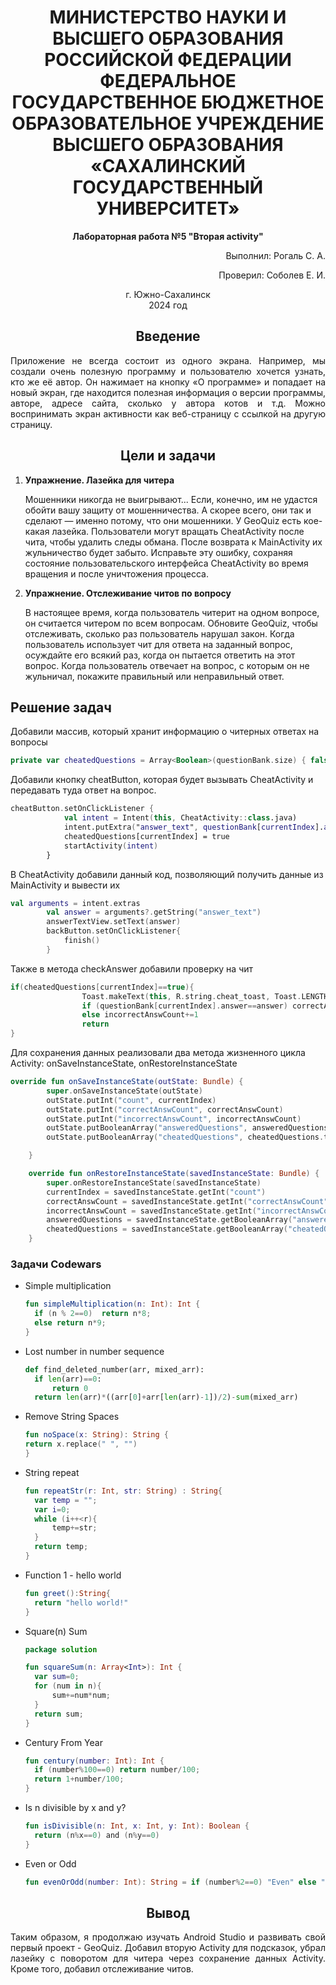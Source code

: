 <h1 align="center" paddin> МИНИСТЕРСТВО НАУКИ И ВЫСШЕГО ОБРАЗОВАНИЯ РОССИЙСКОЙ ФЕДЕРАЦИИ ФЕДЕРАЛЬНОЕ ГОСУДАРСТВЕННОЕ БЮДЖЕТНОЕ ОБРАЗОВАТЕЛЬНОЕ УЧРЕЖДЕНИЕ ВЫСШЕГО ОБРАЗОВАНИЯ «САХАЛИНСКИЙ ГОСУДАРСТВЕННЫЙ УНИВЕРСИТЕТ»</h1>

<p align="center"><strong>Лабораторная работа №5 "Вторая activity" </strong></p>

<p align="right">Выполнил: Рогаль С. А.</p>
<p align="right">Проверил: Соболев Е. И.</p>

<p align="center">г. Южно-Сахалинск <br> 2024 год</p>

<h2 align="center">Введение</h2>
<p align="justify">Приложение не всегда состоит из одного экрана. Например, мы создали очень полезную программу и пользователю хочется узнать, кто же её автор. Он нажимает на кнопку «О программе» и попадает на новый экран, где находится полезная информация о версии программы, авторе, адресе сайта, сколько у автора котов и т.д. Можно воспринимать экран активности как веб-страницу с ссылкой на другую страницу.
<h2 align="center">Цели и задачи</h2>
<ol>
  <li><strong>Упражнение. Лазейка для читера </strong><br>
<p>Мошенники никогда не выигрывают... Если, конечно, им не удастся обойти вашу защиту от мошенничества. А скорее всего, они так и сделают — именно потому, что они мошенники. У GeoQuiz есть кое-какая лазейка. Пользователи могут вращать CheatActivity после чита, чтобы удалить следы обмана. После возврата к MainActivity их жульничество будет забыто. Исправьте эту ошибку, сохраняя состояние пользовательского интерфейса CheatActivity во время вращения и после уничтожения процесса. </p>
</li>
  <li><strong> Упражнение. Отслеживание читов по вопросу </strong><br>
<p>В настоящее время, когда пользователь читерит на одном вопросе, он считается читером по всем вопросам. Обновите GeoQuiz, чтобы отслеживать, сколько раз пользователь нарушал закон. Когда пользователь использует чит для ответа на заданный вопрос, осуждайте его всякий раз, когда он пытается ответить на этот вопрос. Когда пользователь отвечает на вопрос, с которым он не жульничал, покажите правильный или неправильный ответ. </p>
</ol>

<h2>Решение задач</h2>
<p>Добавили массив, который хранит информацию о читерных ответах на вопросы</p>

```kotlin
private var cheatedQuestions = Array<Boolean>(questionBank.size) { false }
```

<p>Добавили кнопку cheatButton, которая будет вызывать CheatActivity и передавать туда ответ на вопрос.</p>

```kotlin
cheatButton.setOnClickListener {
            val intent = Intent(this, CheatActivity::class.java)
            intent.putExtra("answer_text", questionBank[currentIndex].answer.toString())
            cheatedQuestions[currentIndex] = true
            startActivity(intent)
        }
```

<p>В CheatActivity добавили данный код, позволяющий получить данные из MainActivity и вывести их</p>

```kotlin
val arguments = intent.extras
        val answer = arguments?.getString("answer_text")
        answerTextView.setText(answer)
        backButton.setOnClickListener{
            finish()
        }
```

<p>Также в метода checkAnswer добавили проверку на чит</p>

```kotlin
if(cheatedQuestions[currentIndex]==true){
                Toast.makeText(this, R.string.cheat_toast, Toast.LENGTH_SHORT).show()
                if (questionBank[currentIndex].answer==answer) correctAnswCount+=1
                else incorrectAnswCount+=1
                return
}
```

<p>Для сохранения данных реализовали два метода жизненного цикла Activity: onSaveInstanceState, onRestoreInstanceState</p>

```kotlin
override fun onSaveInstanceState(outState: Bundle) {
        super.onSaveInstanceState(outState)
        outState.putInt("count", currentIndex)
        outState.putInt("correctAnswCount", correctAnswCount)
        outState.putInt("incorrectAnswCount", incorrectAnswCount)
        outState.putBooleanArray("answeredQuestions", answeredQuestions.toBooleanArray())
        outState.putBooleanArray("cheatedQuestions", cheatedQuestions.toBooleanArray())

    }

    override fun onRestoreInstanceState(savedInstanceState: Bundle) {
        super.onRestoreInstanceState(savedInstanceState)
        currentIndex = savedInstanceState.getInt("count")
        correctAnswCount = savedInstanceState.getInt("correctAnswCount")
        incorrectAnswCount = savedInstanceState.getInt("incorrectAnswCount")
        answeredQuestions = savedInstanceState.getBooleanArray("answeredQuestions")!!.toTypedArray()
        cheatedQuestions = savedInstanceState.getBooleanArray("cheatedQuestions")!!.toTypedArray()
    }
```

<h3>Задачи Codewars</h3>
<ul>
<li>Simple multiplication

  ```kotlin
fun simpleMultiplication(n: Int): Int {
    if (n % 2==0)  return n*8;
    else return n*9;
}
```

</li>
<li>Lost number in number sequence

  ```python
def find_deleted_number(arr, mixed_arr):
    if len(arr)==0:
        return 0
    return len(arr)*((arr[0]+arr[len(arr)-1])/2)-sum(mixed_arr)
```

</li>
<li>Remove String Spaces

  ```kotlin
fun noSpace(x: String): String {
  return x.replace(" ", "")
}
```

</li>
<li>String repeat

  ```kotlin
fun repeatStr(r: Int, str: String) : String{
    var temp = "";
    var i=0;
    while (i++<r){
        temp+=str;
    }
    return temp;
}
```

</li>
<li>Function 1 - hello world

  ```kotlin
fun greet():String{
    return "hello world!"
}
```

</li>
<li>Square(n) Sum

  ```kotlin
package solution

fun squareSum(n: Array<Int>): Int {
    var sum=0;
    for (num in n){
        sum+=num*num;
    }
    return sum;
}
```

</li>

<li>Century From Year

  ```kotlin
fun century(number: Int): Int {
    if (number%100==0) return number/100;
    return 1+number/100;
}
```

</li>
<li>Is n divisible by x and y?

  ```kotlin
fun isDivisible(n: Int, x: Int, y: Int): Boolean {
    return (n%x==0) and (n%y==0)
}
```

</li>
<li>Even or Odd

  ```kotlin
fun evenOrOdd(number: Int): String = if (number%2==0) "Even" else "Odd"
```

</li>
</ul>
<h2 align="center">Вывод</h2>
<p align="justify">Таким образом, я продолжаю изучать Android Studio и развивать свой первый проект - GeoQuiz. Добавил вторую Activity для подсказок, убрал лазейку с поворотом для читера через сохранение данных Activity. Кроме того, добавил отслеживание читов.</p>





